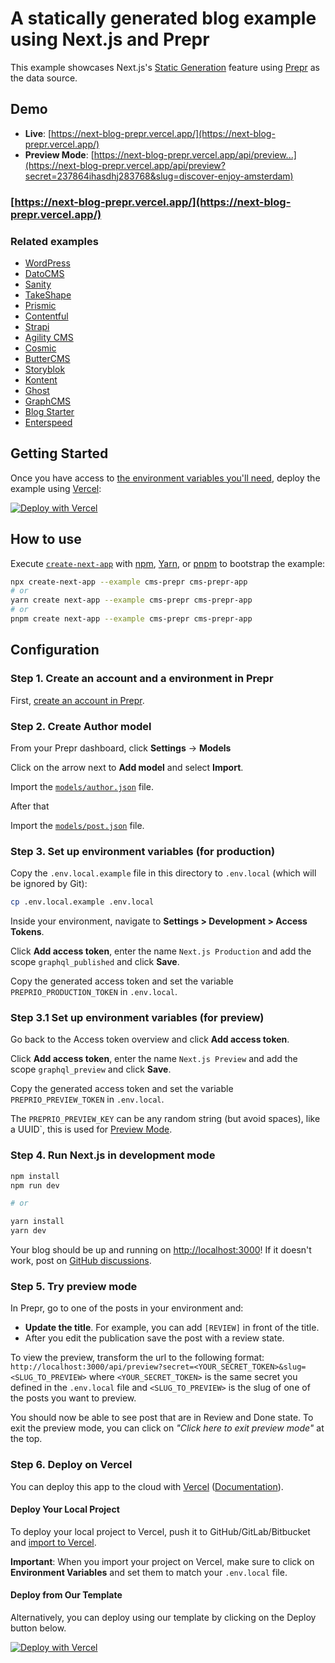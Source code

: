 # A statically generated blog example using Next.js and Prepr

This example showcases Next.js's [Static Generation](https://nextjs.org/docs/basic-features/pages) feature using [Prepr](https://prepr.io/) as the data source.

## Demo

- **Live**: [https://next-blog-prepr.vercel.app/](https://next-blog-prepr.vercel.app/)
- **Preview Mode**: [https://next-blog-prepr.vercel.app/api/preview...](https://next-blog-prepr.vercel.app/api/preview?secret=237864ihasdhj283768&slug=discover-enjoy-amsterdam)

### [https://next-blog-prepr.vercel.app/](https://next-blog-prepr.vercel.app/)

### Related examples

- [WordPress](/examples/cms-wordpress)
- [DatoCMS](/examples/cms-datocms)
- [Sanity](/examples/cms-sanity)
- [TakeShape](/examples/cms-takeshape)
- [Prismic](/examples/cms-prismic)
- [Contentful](/examples/cms-contentful)
- [Strapi](/examples/cms-strapi)
- [Agility CMS](/examples/cms-agilitycms)
- [Cosmic](/examples/cms-cosmic)
- [ButterCMS](/examples/cms-buttercms)
- [Storyblok](/examples/cms-storyblok)
- [Kontent](/examples/cms-kontent)
- [Ghost](/examples/cms-ghost)
- [GraphCMS](/examples/cms-graphcms)
- [Blog Starter](/examples/blog-starter)
- [Enterspeed](/examples/with-enterspeed)

## Getting Started

Once you have access to [the environment variables you'll need](#step-3-set-up-environment-variables), deploy the example using [Vercel](https://vercel.com?utm_source=github&utm_medium=readme&utm_campaign=next-example):

[![Deploy with Vercel](https://vercel.com/button)](https://vercel.com/new/git/external?repository-url=https://github.com/vercel/next.js/tree/canary/examples/cms-prepr&project-name=cms-prepr&repository-name=cms-prepr&env=PREPRIO_API,PREPRIO_PRODUCTION_TOKEN,PREPRIO_PREVIEW_TOKEN,PREPRIO_PREVIEW_KEY&envDescription=Required%20to%20connect%20the%20app%20with%20Prepr&envLink=https://vercel.link/cms-prepr-env)

## How to use

Execute [`create-next-app`](https://github.com/vercel/next.js/tree/canary/packages/create-next-app) with [npm](https://docs.npmjs.com/cli/init), [Yarn](https://yarnpkg.com/lang/en/docs/cli/create/), or [pnpm](https://pnpm.io) to bootstrap the example:

```bash
npx create-next-app --example cms-prepr cms-prepr-app
# or
yarn create next-app --example cms-prepr cms-prepr-app
# or
pnpm create next-app --example cms-prepr cms-prepr-app
```

## Configuration

### Step 1. Create an account and a environment in Prepr

First, [create an account in Prepr](https://prepr.io).

### Step 2. Create Author model

From your Prepr dashboard, click **Settings** -> **Models**

Click on the arrow next to **Add model** and select **Import**.

Import the [`models/author.json`](models/author.json) file.

After that

Import the [`models/post.json`](models/post.json) file.

### Step 3. Set up environment variables (for production)

Copy the `.env.local.example` file in this directory to `.env.local` (which will be ignored by Git):

```bash
cp .env.local.example .env.local
```

Inside your environment, navigate to **Settings > Development > Access Tokens**.

Click **Add access token**, enter the name `Next.js Production` and add the scope `graphql_published` and click **Save**.

Copy the generated access token and set the variable `PREPRIO_PRODUCTION_TOKEN` in `.env.local`.

### Step 3.1 Set up environment variables (for preview)

Go back to the Access token overview and click **Add access token**.

Click **Add access token**, enter the name `Next.js Preview` and add the scope `graphql_preview` and click **Save**.

Copy the generated access token and set the variable `PREPRIO_PREVIEW_TOKEN` in `.env.local`.

The `PREPRIO_PREVIEW_KEY` can be any random string (but avoid spaces), like a UUID`, this is used
for [Preview Mode](https://nextjs.org/docs/advanced-features/preview-mode).

### Step 4. Run Next.js in development mode

```bash
npm install
npm run dev

# or

yarn install
yarn dev
```

Your blog should be up and running on [http://localhost:3000](http://localhost:3000)! If it doesn't work, post on [GitHub discussions](https://github.com/vercel/next.js/discussions).

### Step 5. Try preview mode

In Prepr, go to one of the posts in your environment and:

- **Update the title**. For example, you can add `[REVIEW]` in front of the title.
- After you edit the publication save the post with a review state.

To view the preview, transform the url to the following format: `http://localhost:3000/api/preview?secret=<YOUR_SECRET_TOKEN>&slug=<SLUG_TO_PREVIEW>` where `<YOUR_SECRET_TOKEN>` is
the same secret you defined in the `.env.local` file and `<SLUG_TO_PREVIEW>` is the slug of one of the posts you want to preview.

You should now be able to see post that are in Review and Done state. To exit the preview mode, you can click on _"Click here to exit preview mode"_ at the top.

### Step 6. Deploy on Vercel

You can deploy this app to the cloud with [Vercel](https://vercel.com?utm_source=github&utm_medium=readme&utm_campaign=next-example) ([Documentation](https://nextjs.org/docs/deployment)).

#### Deploy Your Local Project

To deploy your local project to Vercel, push it to GitHub/GitLab/Bitbucket and [import to Vercel](https://vercel.com/new?utm_source=github&utm_medium=readme&utm_campaign=next-example).

**Important**: When you import your project on Vercel, make sure to click on **Environment Variables** and set them to match your `.env.local` file.

#### Deploy from Our Template

Alternatively, you can deploy using our template by clicking on the Deploy button below.

[![Deploy with Vercel](https://vercel.com/button)](https://vercel.com/new/git/external?repository-url=https://github.com/vercel/next.js/tree/canary/examples/cms-prepr&project-name=cms-prepr&repository-name=cms-prepr&env=PREPRIO_API,PREPRIO_PRODUCTION_TOKEN,PREPRIO_PREVIEW_TOKEN,PREPRIO_PREVIEW_KEY&envDescription=Required%20to%20connect%20the%20app%20with%20Prepr&envLink=https://vercel.link/cms-prepr-env)
